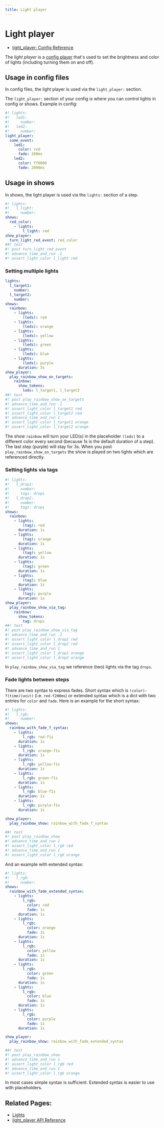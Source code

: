 ```yaml
---
title: Light player
---
```


# Light player

* [light_player: Config Reference](../config/light_player.md)

The *light player* is a [config player](index.md)
that's used to set the brightness and color of lights (including
turning them on and off).

## Usage in config files

In config files, the light player is used via the `light_player:`
section.

The `light_player:` section of your config is where you can control
lights in config or shows. Example in config:

``` yaml
#! lights:
#!   led1:
#!     number:
#!   led2:
#!     number:
light_player:
  some_event:
    led1:
      color: red
      fade: 200ms
    led2:
      color: ff0000
      fade: 2000ms
```

## Usage in shows

In shows, the light player is used via the `lights:` section of a step.

``` yaml
#! lights:
#!   l_light:
#!     number:
shows:
  red_color:
    - lights:
        l_light: red
show_player:
  turn_light_red_event: red_color
##! test
#! post turn_light_red_event
#! advance_time_and_run .1
#! assert_light_color l_light red
```

### Setting multiple lights

``` yaml
lights:
  l_target1:
    number:
  l_target2:
    number:
shows:
  rainbow:
    - lights:
        (leds): red
    - lights:
        (leds): orange
    - lights:
        (leds): yellow
    - lights:
        (leds): green
    - lights:
        (leds): blue
    - lights:
        (leds): purple
      duration: 3s
show_player:
  play_rainbow_show_on_targets:
    rainbow:
      show_tokens:
        leds: l_target1, l_target2
##! test
#! post play_rainbow_show_on_targets
#! advance_time_and_run .1
#! assert_light_color l_target1 red
#! assert_light_color l_target2 red
#! advance_time_and_run 1
#! assert_light_color l_target1 orange
#! assert_light_color l_target2 orange
```

The show `rainbow` will turn your LED(s) in the placeholder `(leds)` to
a different color every second (because 1s is the default duration of a
step). The last step (purple) will stay for 3s. When you post
`play_rainbow_show_on_targets` the show is played on two lights which
are referenced directly.

### Setting lights via tags

``` yaml
#! lights:
#!   l_drop1:
#!     number:
#!     tags: drops
#!   l_drop2:
#!     number:
#!     tags: drops
shows:
  rainbow:
    - lights:
        (tag): red
      duration: 1s
    - lights:
        (tag): orange
      duration: 1s
    - lights:
        (tag): yellow
      duration: 1s
    - lights:
        (tag): green
      duration: 1s
    - lights:
        (tag): blue
      duration: 1s
    - lights:
        (tag): purple
      duration: 1s
show_player:
  play_rainbow_show_via_tag:
    rainbow:
      show_tokens:
        tag: drops
##! test
#! post play_rainbow_show_via_tag
#! advance_time_and_run .1
#! assert_light_color l_drop1 red
#! assert_light_color l_drop2 red
#! advance_time_and_run 1
#! assert_light_color l_drop1 orange
#! assert_light_color l_drop2 orange
```

In `play_rainbow_show_via_tag` we reference (two) lights via the tag
`drops`.

### Fade lights between steps

There are two syntax to express fades. Short syntax which is
`(color)-f(time)(unit)` (i.e. `red-f200ms`) or extended syntax which is
a dict with two entries for `color` and `fade`. Here is an example for
the short syntax:

``` yaml
#! lights:
#!   l_rgb:
#!     number:
shows:
  rainbow_with_fade_f_syntax:
    - lights:
        l_rgb: red-f1s
      duration: 1s
    - lights:
        l_rgb: orange-f1s
      duration: 1s
    - lights:
        l_rgb: yellow-f1s
      duration: 1s
    - lights:
        l_rgb: green-f1s
      duration: 1s
    - lights:
        l_rgb: blue-f1s
      duration: 1s
    - lights:
        l_rgb: purple-f1s
      duration: 1s

show_player:
  play_rainbow_show: rainbow_with_fade_f_syntax

##! test
#! post play_rainbow_show
#! advance_time_and_run 1
#! assert_light_color l_rgb red
#! advance_time_and_run 1
#! assert_light_color l_rgb orange
```

And an example with extended syntax:

``` yaml
#! lights:
#!   l_rgb:
#!     number:
shows:
  rainbow_with_fade_extended_syntax:
    - lights:
        l_rgb:
          color: red
          fade: 1s
      duration: 1s
    - lights:
        l_rgb:
          color: orange
          fade: 1s
      duration: 1s
    - lights:
        l_rgb:
          color: yellow
          fade: 1s
      duration: 1s
    - lights:
        l_rgb:
          color: green
          fade: 1s
      duration: 1s
    - lights:
        l_rgb:
          color: blue
          fade: 1s
      duration: 1s
    - lights:
        l_rgb:
          color: purple
          fade: 1s
      duration: 1s

show_player:
  play_rainbow_show: rainbow_with_fade_extended_syntax

##! test
#! post play_rainbow_show
#! advance_time_and_run 1
#! assert_light_color l_rgb red
#! advance_time_and_run 1
#! assert_light_color l_rgb orange
```

In most cases simple syntax is sufficient. Extended syntax is easier to
use with placeholders.

## Related Pages:

* [Lights](../mechs/lights/index.md)
* [light_player API Reference](../code/api_reference/config_players/light_player.md)
